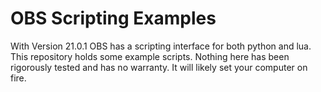 OBS Scripting Examples
=====================

With Version 21.0.1 OBS has a scripting interface for both python and lua. This repository holds some example scripts. Nothing here has been rigorously tested and has no warranty. It will likely set your computer on fire.

